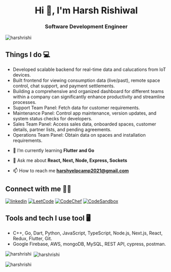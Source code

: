 <h1 align="center">Hi 👋, I'm Harsh Rishiwal</h1>
<h3 align="center">Software Development Engineer</h3>

<p align="left"> <img src="https://komarev.com/ghpvc/?username=harshrishi&label=Profile%20views&color=0e75b6&style=flat" alt="harshrishi" /> </p>

## Things I do 💻
+ Developed scalable backend for real-time data and calucations from IoT devices.
+ Built frontend for viewing consumption data (live/past), remote space control, chat support, and payment
  settlements. 
+ Building a comprehensive and organized dashboard for different teams within a company can significantly
  enhance productivity and streamline processes. 
+ Support Team Panel: Fetch data for customer requirements.
+ Maintenance Panel: Control app maintenance, version updates, and system status checks for developers.
+ Sales Team Panel: Access sales data, onboarded spaces, customer details, partner lists, and pending
  agreements.
+ Operations Team Panel: Obtain data on spaces and installation requirements. 

- 🌱 I’m currently learning **Flutter and Go**

- 💬 Ask me about **React, Next, Node, Express, Sockets**

- 📫 How to reach me **harshyelpcamp2021@gmail.com**

## Connect with me 👨‍🚀
[![linkedin](https://img.shields.io/badge/LinkedIn-0098e0?style=for-the-badge&logo=LinkedIn&logoColor=white)](https://linkedin.com/in/harsh-rishiwal-83a723151)
[![LeetCode](https://img.shields.io/badge/LeetCode-FFA116?style=for-the-badge&logo=LeetCode&logoColor=white)](https://www.leetcode.com/er3ifh8jln/)
[![CodeChef](https://img.shields.io/badge/CodeChef-5B4638?style=for-the-badge&logo=CodeChef&logoColor=white)](https://www.codechef.com/users/h_rishi_5)
[![CodeSandbox](https://img.shields.io/badge/CodeSandbox-000000?style=for-the-badge&logo=CodeSandbox&logoColor=white)](https://codesandbox.com/harshyelpcamp2021)

## Tools and tech I use tool 🖥
+ C++, Go, Dart, Python, JavaScript, TypeScript, Node.js, Next.js, React, Redux, Flutter, Git. 
+ Google Firebase, AWS, mongoDB, MySQL, REST API, cypress, postman.

<p><img align="left" src="https://github-readme-stats.vercel.app/api/top-langs?username=harshrishi&show_icons=true&locale=en&layout=compact" alt="harshrishi" /></p>

<p>&nbsp;<img align="center" src="https://github-readme-stats.vercel.app/api?username=harshrishi&show_icons=true&locale=en" alt="harshrishi" /></p>

<p><img align="center" src="https://github-readme-streak-stats.herokuapp.com/?user=harshrishi&" alt="harshrishi" /></p>
